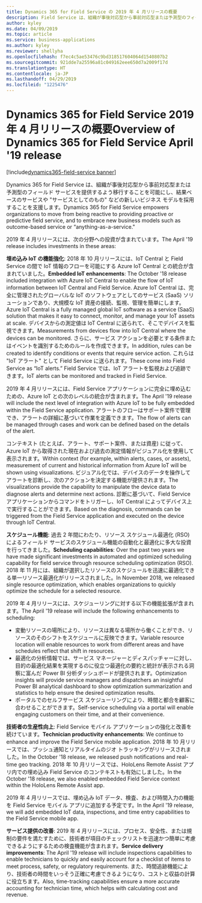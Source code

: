 ```yaml
---
title: Dynamics 365 for Field Service の 2019 年 4 月リリースの概要
description: Field Service は、組織が事後対応型から事前対応型または予測型のフィールド サービスを提供するよう移行することを可能にします。
author: kyley
ms.date: 04/09/2019
ms.topic: article
ms.service: business-applications
ms.author: kyley
ms.reviewer: shellyha
ms.openlocfilehash: f7ec4c5ae53476c9bd318517604064d1540807b2
ms.sourcegitcommit: 921dde7a25596a81c049162eee650d7a2009f17d
ms.translationtype: HT
ms.contentlocale: ja-JP
ms.lasthandoff: 04/29/2019
ms.locfileid: "1225476"
---
```

#  <a name="overview-of-dynamics-365-for-field-service-april-19-release"></a><span data-ttu-id="67d9c-103">Dynamics 365 for Field Service 2019 年 4 月リリースの概要</span><span class="sxs-lookup"><span data-stu-id="67d9c-103">Overview of Dynamics 365 for Field Service April '19 release</span></span>
[!include[dynamics365-field-service banner](../../includes/dynamics365-field-service.md)]


<span data-ttu-id="67d9c-104">Dynamics 365 for Field Service は、組織が事後対応型から事前対応型または予測型のフィールド サービスを提供するよう移行することを可能にし、結果ベースのサービスや "サービスとしてのもの" などの新しいビジネス モデルを採用することを支援します。</span><span class="sxs-lookup"><span data-stu-id="67d9c-104">Dynamics 365 for Field Service empowers organizations to move from being reactive to providing proactive or predictive field service, and to embrace new business models such as outcome-based service or “anything-as-a-service."</span></span>

<span data-ttu-id="67d9c-105">2019 年 4 月リリースには、次の分野への投資が含まれています。</span><span class="sxs-lookup"><span data-stu-id="67d9c-105">The April '19 release includes investments in these areas:</span></span> 

<span data-ttu-id="67d9c-106">**埋め込み IoT の機能強化**: 2018 年 10 月リリースには、IoT Central と Field Service の間で IoT 情報のフローを可能にする Azure IoT Central との統合が含まれていました。</span><span class="sxs-lookup"><span data-stu-id="67d9c-106">**Embedded IoT enhancements**: The October '18 release included integration with Azure IoT Central to enable the flow of IoT information between IoT Central and Field Service.</span></span>
<span data-ttu-id="67d9c-107">Azure IoT Central は、完全に管理されたグローバルな IoT のソフトウェアとしてのサービス (SaaS) ソリューションであり、大規模な IoT 資産の接続、監視、管理を簡単にします。</span><span class="sxs-lookup"><span data-stu-id="67d9c-107">Azure IoT Central is a fully managed global IoT software as a service (SaaS) solution that makes it easy to connect, monitor, and manage your IoT assets at scale.</span></span> <span data-ttu-id="67d9c-108">デバイスからの測定値は IoT Central に送られて、そこでデバイスを監視できます。</span><span class="sxs-lookup"><span data-stu-id="67d9c-108">Measurements from devices flow into IoT Central where the devices can be monitored.</span></span> <span data-ttu-id="67d9c-109">さらに、サービス アクションを必要とする条件またはイベントを識別するためのルールを作成できます。</span><span class="sxs-lookup"><span data-stu-id="67d9c-109">In addition, rules can be created to identify conditions or events that require service action.</span></span> <span data-ttu-id="67d9c-110">これらは "IoT アラート" として Field Service に送られます。</span><span class="sxs-lookup"><span data-stu-id="67d9c-110">These come into Field Service as “IoT alerts.”</span></span>
<span data-ttu-id="67d9c-111">Field Service では、IoT アラートを監視および追跡できます。</span><span class="sxs-lookup"><span data-stu-id="67d9c-111">IoT alerts can be monitored and tracked in Field Service.</span></span>

<span data-ttu-id="67d9c-112">2019 年 4 月リリースには、Field Service アプリケーションに完全に埋め込むための、Azure IoT との次のレベルの統合が含まれます。</span><span class="sxs-lookup"><span data-stu-id="67d9c-112">The April '19 release will include the next level of integration with Azure IoT to be fully embedded within the Field Service application.</span></span> <span data-ttu-id="67d9c-113">アラートのフローはサポート案件で管理でき、アラートの詳細に基づいて作業を定義できます。</span><span class="sxs-lookup"><span data-stu-id="67d9c-113">The flow of alerts can be managed through cases and work can be defined based on the details of the alert.</span></span>

<span data-ttu-id="67d9c-114">コンテキスト (たとえば、アラート、サポート案件、または資産) に従って、Azure IoT から取得された現在および過去の測定情報がビジュアル化を使用して表示されます。</span><span class="sxs-lookup"><span data-stu-id="67d9c-114">Within context (for example, within alerts, cases, or assets), measurement of current and historical information from Azure IoT will be shown using visualizations.</span></span> <span data-ttu-id="67d9c-115">ビジュアル化では、デバイスのデータを操作してアラートを診断し、次のアクションを決定する機能が提供されます。</span><span class="sxs-lookup"><span data-stu-id="67d9c-115">The visualizations provide the capability to manipulate the device data to diagnose alerts and determine next actions.</span></span> <span data-ttu-id="67d9c-116">診断に基づいて、Field Service アプリケーションからコマンドをトリガーし、IoT Central によってデバイス上で実行することができます。</span><span class="sxs-lookup"><span data-stu-id="67d9c-116">Based on the diagnosis, commands can be triggered from the Field Service application and executed on the device through IoT Central.</span></span>

<span data-ttu-id="67d9c-117">**スケジュール機能**: 過去 2 年間にわたり、リソース スケジュール最適化 (RSO) によるフィールド サービスのスケジュール機能の自動化と最適化に多大な投資を行ってきました。</span><span class="sxs-lookup"><span data-stu-id="67d9c-117">**Scheduling capabilities**: Over the past two years we have made significant investments in automated and optimized scheduling capability for field service through resource scheduling optimization (RSO).</span></span> <span data-ttu-id="67d9c-118">2018 年 11 月には、組織が選択したリソースのスケジュールを迅速に最適化できる単一リソース最適化がリリースされました。</span><span class="sxs-lookup"><span data-stu-id="67d9c-118">In November 2018, we released single resource optimization, which enables organizations to quickly optimize the schedule for a selected resource.</span></span>

<span data-ttu-id="67d9c-119">2019 年 4 月リリースには、スケジューリングに対する以下の機能拡張が含まれます。</span><span class="sxs-lookup"><span data-stu-id="67d9c-119">The April '19 release will include the following enhancements to scheduling:</span></span>

- <span data-ttu-id="67d9c-120">変動リソースの場所により、リソースは異なる場所から働くことができ、リソースのそのシフトをスケジュールに反映できます。</span><span class="sxs-lookup"><span data-stu-id="67d9c-120">Variable resource location will enable resources to work from different areas and have schedules reflect that shift in resources.</span></span>
- <span data-ttu-id="67d9c-121">最適化の分析情報では、サービス マネージャーとディスパッチャーに対し、目的の最適化結果を実現するのに役立つ最適化の要約と統計が表示される洞察に富んだ Power BI 分析ダッシュボードが提供されます。</span><span class="sxs-lookup"><span data-stu-id="67d9c-121">Optimization insights will provide service managers and dispatchers an insightful Power BI analytical dashboard to show optimization summarization and statistics to help ensure the desired optimization results.</span></span> 
- <span data-ttu-id="67d9c-122">ポータルでのセルフサービス スケジューリングにより、時間と都合を顧客に合わせることができます。</span><span class="sxs-lookup"><span data-stu-id="67d9c-122">Self-service scheduling via a portal will enable engaging customers on their time, and at their convenience.</span></span>  

<span data-ttu-id="67d9c-123">**技術者の生産性向上**: Field Service モバイル アプリケーションの強化と改善を続けています。</span><span class="sxs-lookup"><span data-stu-id="67d9c-123">**Technician productivity enhancements**: We continue to enhance and improve the Field Service mobile application.</span></span> <span data-ttu-id="67d9c-124">2018 年 10 月リリースでは、プッシュ通知とリアルタイムのジオ トラッキングがリリースされました。</span><span class="sxs-lookup"><span data-stu-id="67d9c-124">In the October '18 release, we released push notifications and real-time geo tracking.</span></span> <span data-ttu-id="67d9c-125">2018 年 10 月リリースでは、HoloLens Remote Assist アプリ内での埋め込み Field Service のコンテキストも有効にしました。</span><span class="sxs-lookup"><span data-stu-id="67d9c-125">In the October '18 release, we also enabled embedded Field Service context within the HoloLens Remote Assist app.</span></span>

<span data-ttu-id="67d9c-126">2019 年 4 月リリースでは、埋め込み IoT データ、検査、および時間入力の機能を Field Service モバイル アプリに追加する予定です。</span><span class="sxs-lookup"><span data-stu-id="67d9c-126">In the April '19 release, we will add embedded IoT data, inspections, and time entry capabilities to the Field Service mobile app.</span></span>

<span data-ttu-id="67d9c-127">**サービス提供の改善**: 2019 年 4 月リリースには、プロセス、安全性、または規制の要件を満たすために、技術者が項目のチェックリストを迅速かつ簡単に考慮できるようにするための検査機能が含まれます。</span><span class="sxs-lookup"><span data-stu-id="67d9c-127">**Service delivery improvements**: The April '19 release will include inspections capabilities to enable technicians to quickly and easily account for a checklist of items to meet process, safety, or regulatory requirements.</span></span> <span data-ttu-id="67d9c-128">また、時間追跡機能により、技術者の時間をいっそう正確に考慮できるようになり、コストと収益の計算に役立ちます。</span><span class="sxs-lookup"><span data-stu-id="67d9c-128">Also, time-tracking capabilities ensure a more accurate accounting for technician time, which helps with calculating cost and revenue.</span></span>
